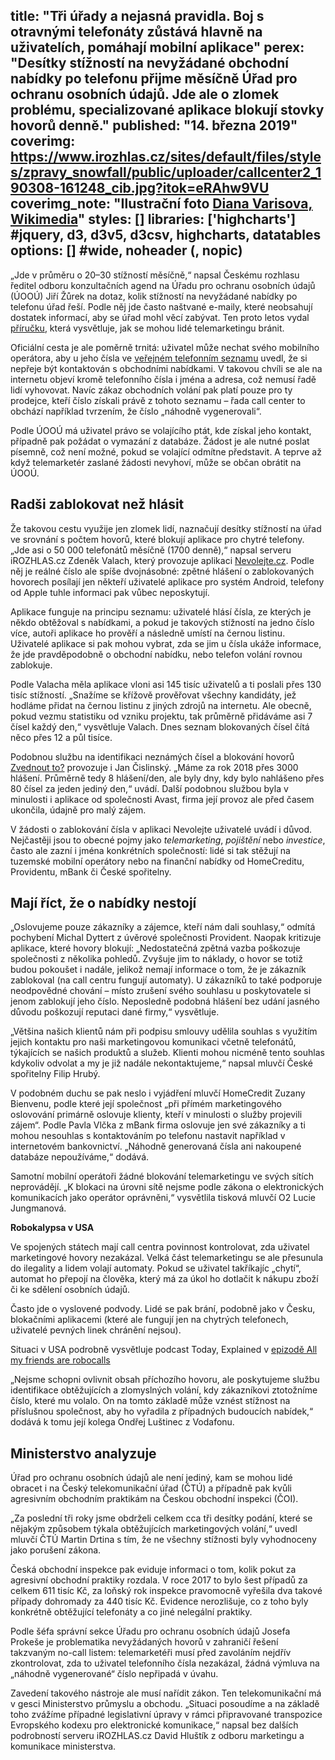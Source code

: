 title: "Tři úřady a nejasná pravidla. Boj s otravnými telefonáty zůstává hlavně na uživatelích, pomáhají mobilní aplikace"
perex: "Desítky stížností na nevyžádané obchodní nabídky po telefonu přijme měsíčně Úřad pro ochranu osobních údajů. Jde ale o zlomek problému, specializované aplikace blokují stovky hovorů denně."
published: "14. března 2019"
coverimg: https://www.irozhlas.cz/sites/default/files/styles/zpravy_snowfall/public/uploader/callcenter2_190308-161248_cib.jpg?itok=eRAhw9VU
coverimg_note: "Ilustrační foto <a href='https://commons.wikimedia.org/wiki/Category:Call_centres#/media/File:CallCenter2.jpg'>Diana Varisova, Wikimedia</a>"
styles: []
libraries: ['highcharts'] #jquery, d3, d3v5, d3csv, highcharts, datatables
options: [] #wide, noheader (, nopic)
---

„Jde v průměru o 20–30 stížností měsíčně,“ napsal Českému rozhlasu ředitel odboru konzultačních agend na Úřadu pro ochranu osobních údajů (ÚOOÚ) Jiří Žůrek na dotaz, kolik stížností na nevyžádané nabídky po telefonu úřad řeší. Podle něj jde často naštvané e-maily, které neobsahují dostatek informací, aby se úřad mohl věcí zabývat. Ten proto letos vydal [příručku](https://www.uoou.cz/jak%2Dse%2Dnbsp%2Dbranit%2Dnevyzadanemu%2Dtelemarketingu/d-33199), která vysvětluje, jak se mohou lidé telemarketingu bránit. 

Oficiální cesta je ale poměrně trnitá: uživatel může nechat svého mobilního operátora, aby u jeho čísla ve [veřejném telefonním seznamu](http://www.1188.cz/) uvedl, že si nepřeje být kontaktován s obchodními nabídkami. V takovou chvíli se ale na internetu objeví kromě telefonního čísla i jména a adresa, což nemusí řadě lidí vyhovovat. Navíc zákaz obchodních volání pak platí pouze pro ty prodejce, kteří číslo získali právě z tohoto seznamu – řada call center to obchází například tvrzením, že číslo „náhodně vygenerovali“.

Podle ÚOOÚ má uživatel právo se volajícího ptát, kde získal jeho kontakt, případně pak požádat o vymazání z databáze. Žádost je ale nutné poslat písemně, což není možné, pokud se volající odmítne představit. A teprve až když telemarketér zaslané žádosti nevyhoví, může se občan obrátit na ÚOOÚ.

## Radši zablokovat než hlásit

Že takovou cestu využije jen zlomek lidí, naznačují desítky stížností na úřad ve srovnání s počtem hovorů, které blokují aplikace pro chytré telefony. „Jde asi o 50 000 telefonátů měsíčně (1700 denně),“ napsal serveru iROZHLAS.cz Zdeněk Valach, který provozuje aplikaci [Nevolejte.cz](http://nevolejte.cz/). Podle něj je reálné číslo ale spíše dvojnásobné: zpětné hlášení o zablokovaných hovorech posílají jen někteří uživatelé aplikace pro systém Android, telefony od Apple tuhle informaci pak vůbec neposkytují.

Aplikace funguje na principu seznamu: uživatelé hlásí čísla, ze kterých je někdo obtěžoval s nabídkami, a pokud je takových stížností na jedno číslo více, autoři aplikace ho prověří a následně umístí na černou listinu. Uživatelé aplikace si pak mohou vybrat, zda se jim u čísla ukáže informace, že jde pravděpodobně o obchodní nabídku, nebo telefon volání rovnou zablokuje.

Podle Valacha měla aplikace vloni asi 145 tisíc uživatelů a ti poslali přes 130 tisíc stížností. „Snažíme se křížově prověřovat všechny kandidáty, jež hodláme přidat na černou listinu z jiných zdrojů na internetu. Ale obecně, pokud vezmu statistiku od vzniku projektu, tak průměrně přidáváme asi 7 čísel každý den,“ vysvětluje Valach. Dnes seznam blokovaných čísel čítá něco přes 12 a půl tisíce.

<wide>
<div id="blocked_hrs"></div>
</wide>

Podobnou službu na identifikaci neznámých čísel a blokování hovorů [Zvednout to?](https://itunes.apple.com/app/apple-store/id1175824652?mt=8) provozuje i Jan Čislinský. „Máme za rok 2018 přes 3000 hlášení. Průměrně tedy 8 hlášení/den, ale byly dny, kdy bylo nahlášeno přes 80 čísel za jeden jediný den,“ uvádí. Další podobnou službou byla v minulosti i aplikace od společnosti Avast, firma její provoz ale před časem ukončila, údajně pro malý zájem.

<wide>
<div id="blocked_req"></div>
</wide>

V žádosti o zablokování čísla v aplikaci Nevolejte uživatelé uvádí i důvod. Nejčastěji jsou to obecné pojmy jako _telemarketing_, _pojištění_ nebo _investice_, často ale zazní i jména konkrétních společností: lidé si tak stěžují na tuzemské mobilní operátory nebo na finanční nabídky od HomeCreditu, Providentu, mBank či České spořitelny.

## Mají říct, že o nabídky nestojí

„Oslovujeme pouze zákazníky a zájemce, kteří nám dali souhlasy,“ odmítá pochybení Michal Dyttert z úvěrové společnosti Provident. Naopak kritizuje aplikace, které hovory blokují: „Nedostatečná zpětná vazba poškozuje společnosti z několika pohledů. Zvyšuje jim to náklady, o hovor se totiž budou pokoušet i nadále, jelikož nemají informace o tom, že je zákazník zablokoval (na call centru fungují automaty). U zákazníků to také podporuje neodpovědné chování – místo zrušení svého souhlasu u poskytovatele si jenom zablokují jeho číslo. Neposledně podobná hlášení bez udání jasného důvodu poškozují reputaci dané firmy,“ vysvětluje.

„Většina našich klientů nám při podpisu smlouvy udělila souhlas s využitím jejich kontaktu pro naši marketingovou komunikaci včetně telefonátů, týkajících se našich produktů a služeb. Klienti mohou nicméně tento souhlas kdykoliv odvolat a my je již nadále nekontaktujeme,“ napsal mluvčí České spořitelny Filip Hrubý. 

V podobném duchu se pak neslo i vyjádření mluvčí HomeCredit Zuzany Bienvenu, podle které její společnost „při přímém marketingového oslovování primárně oslovuje klienty, kteří v minulosti o služby projevili zájem“. Podle Pavla Vlčka z mBank firma oslovuje jen své zákazníky a ti mohou nesouhlas s kontaktováním po telefonu nastavit například v internetovém bankovnictví. „Náhodně generovaná čísla ani nakoupené databáze nepoužíváme,“ dodává.

Samotní mobilní operátoři žádné blokování telemarketingu ve svých sítích neprovádějí. „K blokaci na úrovni sítě  nejsme podle zákona o elektronických komunikacích jako operátor oprávněni,“ vysvětlila tisková mluvčí O2 Lucie Jungmanová.

<left>
	<p>
	<b>Robokalypsa v USA</b>
	</p><p>
	Ve spojených státech mají call centra povinnost kontrolovat, zda uživatel marketingové hovory nezakázal. Velká část telemarketingu se ale přesunula do ilegality a lidem volají automaty. Pokud se uživatel takříkajíc „chytí“, automat ho přepojí na člověka, který má za úkol ho dotlačit k nákupu zboží či ke sdělení osobních údajů.</p>
	<p>Často jde o vyslovené podvody. Lidé se pak brání, podobně jako v Česku, blokačními aplikacemi (které ale fungují jen na chytrých telefonech, uživatelé pevných linek chránění nejsou).
	</p>
	<p>
	Situaci v USA podrobně vysvětluje podcast Today, Explained v <a href="https://www.stitcher.com/podcast/stitcher/today-explained/e/56580370">epizodě All my friends are robocalls</a>
	</p>
</left>

„Nejsme schopni ovlivnit obsah příchozího hovoru, ale poskytujeme službu identifikace obtěžujících a zlomyslných volání, kdy zákazníkovi ztotožníme číslo, které mu volalo. On na tomto základě může vznést stížnost na příslušnou společnost, aby ho vyřadila z případných budoucích nabídek,“ dodává k tomu její kolega Ondřej Luštinec z Vodafonu.

## Ministerstvo analyzuje

Úřad pro ochranu osobních údajů ale není jediný, kam se mohou lidé obracet i na Český telekomunikační úřad (ČTÚ) a případně pak kvůli agresivním obchodním praktikám na Českou obchodní inspekci (ČOI).

„Za poslední tři roky jsme obdrželi celkem cca tři desítky podání, které se nějakým způsobem týkala obtěžujících marketingových volání,“ uvedl mluvčí ČTÚ Martin Drtina s tím, že ne všechny stížnosti byly vyhodnoceny jako porušení zákona. 

Česká obchodní inspekce pak eviduje informaci o tom, kolik pokut za agresivní obchodní praktiky rozdala. V roce 2017 to bylo šest případů za celkem 611 tisíc Kč, za loňský rok inspekce pravomocně vyřešila dva takové případy dohromady za 440 tisíc Kč. Evidence nerozlišuje, co z toho byly konkrétně obtěžující telefonáty a co jiné nelegální praktiky.

Podle šéfa správní sekce Úřadu pro ochranu osobních údajů Josefa Prokeše je problematika nevyžádaných hovorů v zahraničí řešení takzvaným no-call listem: telemarketéři musí před zavoláním nejdřív zkontrolovat, zda to uživatel telefonního čísla nezakázal, žádná výmluva na „náhodně vygenerované“ číslo nepřipadá v úvahu. 

Zavedení takového nástroje ale musí nařídit zákon. Ten telekomunikační má v gesci Ministerstvo průmyslu a obchodu. „Situaci posoudíme a na základě toho zvážíme případné legislativní úpravy v rámci připravované transpozice Evropského kodexu pro elektronické komunikace,“ napsal bez dalších podrobností serveru iROZHLAS.cz David Hluštík z odboru marketingu a komunikace ministerstva.